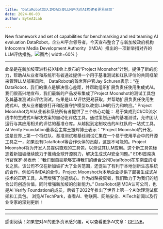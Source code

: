 ```yaml
---
title: 'DataRobot加入IMDA以使LLM评估对AI构建者更易获取'
date: 2024-06-03
author: ByteAILab

---
```


New framework and set of capabilities for benchmarking and red teaming AI evaluation
DataRobot，企业AI平台领导者，今天宣布整合了与新加坡政府机构Infocomm Media Development Authority（IMDA）推出的一项新举措对齐的LLM评估措施。![图片](https://ai-techpark.com/wp-content/uploads/2024/05/DataRobot-960x540.jpg){ width=60% }

---
此举是在新加坡亚洲科技X峰会上发布的“Project Moonshot”计划，提供了新的能力，帮助AI从业者和系统所有者通过提供一个用于基准测试和红队评估的共同框架来管理LLM部署风险。
DataRobot的首席客户官Jay Schuren表示：“在DataRobot，我们的重点是解决信心差距，并帮助组织扩展负责任使用生成式AI。我们很高兴地宣布，我们最新的产品发布集成了Project Moonshot的测试工具包及其基准测试和评估测试。结果是LLM评估更易获取，并帮助扩展负责任使用生成式AI，使从业者能够打开和配置守护模型以改变LLM的行为和响应。”
Project Moonshot为AI从业者和系统所有者提供了三个核心功能：
易于集成到CI/CD流水线中的生成式AI解决方案的自动化评估工具。通过策划正确的基准测试，允许团队运行与其应用相关的评估的基准仓库。从越狱到定制攻击的AI红队的一站式工具。
AI Verify Foundation董事会主席王振辉博士表示：“Project Moonshot的开发，这是世界上第一个将红队、基准测试和基线测试汇集在一个易于使用平台中的开源工具之一，如果没有DataRobot等合作伙伴的贡献，这是不可能的。Project Moonshot将为开发人员提供直观的工具包，以测试其LLM应用。这个新工具包标志着新加坡继续致力于推动全球开源努力，解决生成式AI安全问题。”
EDBI首席执行官保罗·吴表示：“我们很自豪能够支持我们的组合公司DataRobot在东南亚的增长之旅。该公司不仅在新加坡扩大了业务范围，还促进了有利于本地创新生态系统的合作，例如与IMDA的合作。Project Moonshot为本地企业提供了部署生成式AI技术的正确工具，从而增强了创造信心。作为战略投资者，我们致力于为我们的组合公司创造价值，同时增强新加坡的创新能力。”
DataRobot是IMDA认可公司，也是AI Verify Foundation的成员，后者于2022年推出了世界上第一个AI治理测试框架和工具包。
浏览AITechPark，查看AI、物联网、网络安全、AITech新闻以及行业专家的深刻更新！

---
---
感谢阅读！如果您对AI的更多资讯感兴趣，可以查看更多AI文章：[GPTNB](https://gptnb.com)。